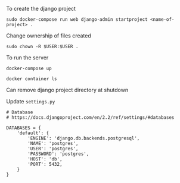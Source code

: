 To create the django project

`sudo docker-compose run web django-admin startproject <name-of-project> .`

Change ownership of files created

`sudo chown -R $USER:$USER .`

To run the server

`docker-compose up`

`docker container ls`

Can remove django project directory at shutdown


Update `settings.py`
```
# Database
# https://docs.djangoproject.com/en/2.2/ref/settings/#databases

DATABASES = {
    'default': {
        'ENGINE': 'django.db.backends.postgresql',
        'NAME': 'postgres',
        'USER': 'postgres',
        'PASSWORD': 'postgres',
        'HOST': 'db',
        'PORT': 5432,
    }
}
```